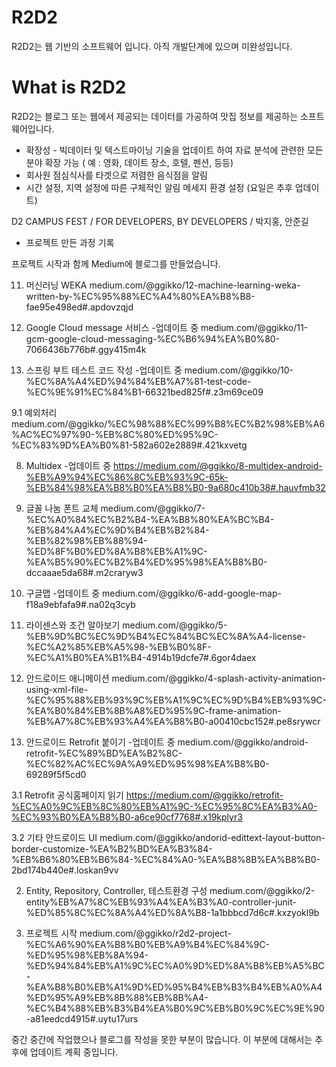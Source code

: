 # R2D2
R2D2는 웹 기반의 소프트웨어 입니다. 아직 개발단계에 있으며 미완성입니다.
# What is R2D2
R2D2는 블로그 또는 웹에서 제공되는 데이터를 가공하여 맛집 정보를 제공하는 소프트웨어입니다.
+ 확장성 - 빅데이터 및 텍스트마이닝 기술을 업데이트 하여 자료 분석에 관련한 모든 분야 확장 가능 ( 예 : 영화, 데이트 장소, 호텔, 펜션, 등등)
+ 회사원 점심식사를 타겟으로 저렴한 음식점을 알림
+ 시간 설정, 지역 설정에 따른 구체적인 알림 메세지 환경 설정 (요일은 추후 업데이트)


D2 CAMPUS FEST / FOR DEVELOPERS, BY DEVELOPERS / 박지홍, 안준길 

- 프로젝트 만든 과정 기록

프로젝트 시작과 함께 Medium에 블로그를 만들었습니다.

11. 머신러닝 WEKA 
medium.com/@ggikko/12-machine-learning-weka-written-by-%EC%95%88%EC%A4%80%EA%B8%B8-fae95e498ed#.apdovzqjd

10. Google Cloud message 서비스 -업데이트 중
medium.com/@ggikko/11-gcm-google-cloud-messaging-%EC%B6%94%EA%B0%80-7066436b776b#.ggy415m4k

9. 스프링 부트 테스트 코드 작성 -업데이트 중
medium.com/@ggikko/10-%EC%8A%A4%ED%94%84%EB%A7%81-test-code-%EC%9E%91%EC%84%B1-66321bed825f#.z3m69ce09

9.1 예외처리
medium.com/@ggikko/%EC%98%88%EC%99%B8%EC%B2%98%EB%A6%AC%EC%97%90-%EB%8C%80%ED%95%9C-%EC%83%9D%EA%B0%81-582a602e2889#.421kxvetg

8. Multidex -업데이트 중
https://medium.com/@ggikko/8-multidex-android-%EB%A9%94%EC%86%8C%EB%93%9C-65k-%EB%84%98%EA%B8%B0%EA%B8%B0-9a680c410b38#.hauvfmb32

7. 글꼴 나눔 폰트 교체
medium.com/@ggikko/7-%EC%A0%84%EC%B2%B4-%EA%B8%80%EA%BC%B4-%EB%84%A4%EC%9D%B4%EB%B2%84-%EB%82%98%EB%88%94-%ED%8F%B0%ED%8A%B8%EB%A1%9C-%EA%B5%90%EC%B2%B4%ED%95%98%EA%B8%B0-dccaaae5da68#.m2craryw3

6. 구글맵 -업데이트 중
medium.com/@ggikko/6-add-google-map-f18a9ebfafa9#.na02q3cyb

5. 라이센스와 조건 알아보기
medium.com/@ggikko/5-%EB%9D%BC%EC%9D%B4%EC%84%BC%EC%8A%A4-license-%EC%A2%85%EB%A5%98-%EB%B0%8F-%EC%A1%B0%EA%B1%B4-4914b19dcfe7#.6gor4daex

4. 안드로이드 애니메이션
medium.com/@ggikko/4-splash-activity-animation-using-xml-file-%EC%95%88%EB%93%9C%EB%A1%9C%EC%9D%B4%EB%93%9C-%EA%B0%84%EB%8B%A8%ED%95%9C-frame-animation-%EB%A7%8C%EB%93%A4%EA%B8%B0-a00410cbc152#.pe8srywcr

3. 안드로이드 Retrofit 붙이기 -업데이트 중
medium.com/@ggikko/android-retrofit-%EC%89%BD%EA%B2%8C-%EC%82%AC%EC%9A%A9%ED%95%98%EA%B8%B0-69289f5f5cd0

3.1 Retrofit 공식홈페이지 읽기
https://medium.com/@ggikko/retrofit-%EC%A0%9C%EB%8C%80%EB%A1%9C-%EC%95%8C%EA%B3%A0-%EC%93%B0%EA%B8%B0-a6ce90cf7768#.x19kplyr3

3.2 기타 안드로이드 UI
medium.com/@ggikko/andorid-edittext-layout-button-border-customize-%EA%B2%BD%EA%B3%84-%EB%B6%80%EB%B6%84-%EC%84%A0-%EA%B8%8B%EA%B8%B0-2bd174b440e#.loskan9vv

2. Entity, Repository, Controller, 테스트환경 구성
medium.com/@ggikko/2-entity%EB%A7%8C%EB%93%A4%EA%B3%A0-controller-junit-%ED%85%8C%EC%8A%A4%ED%8A%B8-1a1bbbcd7d6c#.kxzyokl9b

1. 프로젝트 시작
medium.com/@ggikko/r2d2-project-%EC%A6%90%EA%B8%B0%EB%A9%B4%EC%84%9C-%ED%95%98%EB%8A%94-%ED%94%84%EB%A1%9C%EC%A0%9D%ED%8A%B8%EB%A5%BC-%EA%B8%B0%EB%A1%9D%ED%95%B4%EB%B3%B4%EB%A0%A4%ED%95%A9%EB%8B%88%EB%8B%A4-%EC%B4%88%EB%B3%B4%EA%B0%9C%EB%B0%9C%EC%9E%90-a81eedcd4915#.uytu17urs

중간 중간에 작업했으나 블로그를 작성을 못한 부분이 많습니다. 이 부분에 대해서는 추후에 업데이트 계획 중입니다.

